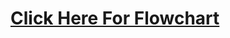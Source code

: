 # [Click Here For Flowchart](https://www.canva.com/design/DAGIkfRc3oI/BUlrVwMtlFegtG4n27zeXw/view?utm_content=DAGIkfRc3oI&utm_campaign=designshare&utm_medium=link&utm_source=editor)

